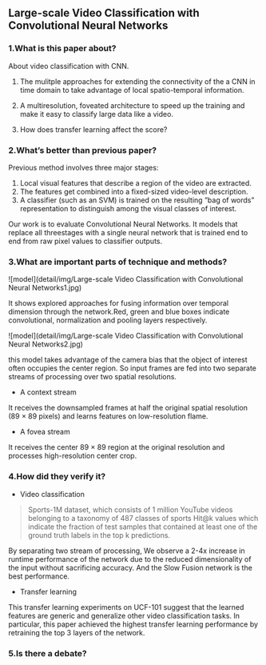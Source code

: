 ## Large-scale Video Classification with Convolutional Neural Networks

### 1.What is this paper about?

About video classification with CNN.
1. The mulitple approaches for extending the connectivity of the a CNN in time domain to take advantage of local spatio-temporal information.

2. A multiresolution, foveated architecture to speed up the training and make it easy to classify large data like a video.

3. How does transfer learning affect the score?

### 2.What’s better than previous paper?

Previous method involves three major stages: 
1. Local visual features that describe a region of the video are extracted. 
2. The features get combined into a fixed-sized video-level description. 
3. A classifier (such as an SVM) is trained on the resulting ”bag of words” representation to distinguish among the visual classes of interest.

Our work is to evaluate Convolutional Neural Networks.
It models that replace all threestages with a single neural network that is trained end to end from raw pixel values to classifier outputs.


### 3.What are important parts of technique and methods?

![model](detail/img/Large-scale Video Classification with Convolutional Neural Networks1.jpg) 

It shows explored approaches for fusing information over temporal dimension through the network.Red, green and blue boxes indicate convolutional, normalization and pooling layers respectively.

![model](detail/img/Large-scale Video Classification with Convolutional Neural Networks2.jpg) 

this model takes advantage of the camera bias that the object of interest often occupies the center region. So input frames are fed into two separate streams of processing over two spatial resolutions.

- A context stream

It receives the downsampled frames at half the original spatial resolution (89 × 89 pixels) and learns features on low-resolution flame.

- A fovea stream

It receives the center 89 × 89 region at the original resolution and processes high-resolution center crop.

### 4.How did they verify it?

- Video classification

> Sports-1M dataset, which consists of 1 million YouTube videos belonging to a taxonomy of 487 classes of sports
> Hit@k values which indicate the fraction of test samples that contained at least one of the ground truth labels in the top k predictions.

By separating two stream of processing, We observe a 2-4x increase in runtime performance of the network due to the reduced dimensionality of the input without sacrificing accuracy. And the Slow Fusion network is the best performance.


- Transfer learning

This transfer learning experiments on UCF-101 suggest that the learned features are generic and generalize other video classification tasks. In particular, this paper achieved the highest transfer learning performance by retraining the top 3 layers of the network.


### 5.Is there a debate?